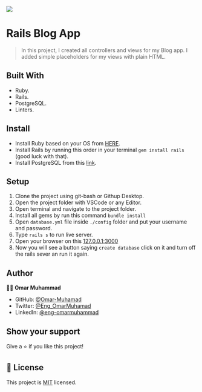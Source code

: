 ![](https://img.shields.io/badge/Microverse-blueviolet)
# Rails Blog App

> In this project, I created all controllers and views for my Blog app. I added simple placeholders for my views with plain HTML.

## Built With

- Ruby.
- Rails.
- PostgreSQL.
- Linters.

## Install

- Install Ruby based on your OS from [HERE](https://www.ruby-lang.org/en/downloads/).
- Install Rails by running this order in your terminal `gem install rails` (good luck with that).
- Install PostgreSQL from this [link](https://www.postgresql.org/download/).

## Setup

1. Clone the project using git-bash or Githup Desktop.
2. Open the project folder with VSCode or any Editor.
3. Open terminal and navigate to the project folder.
4. Install all gems by run this command `bundle install`
5. Open `database.yml` file inside `./config` folder and put your username and password.
6. Type `rails s` to run live server.
7. Open your browser on this [127.0.0.1:3000](127.0.0.1:3000)
8. Now you will see a button saying `create database` click on it and turn off the rails sever an run it again.

## Author

👨‍💻 **Omar Muhammad**

- GitHub: [@Omar-Muhamad](https://github.com/Omar-Muhamad)
- Twitter: [@Eng_OmarMuhamad](https://twitter.com/Eng_OmarMuhamad)
- LinkedIn: [@eng-omarmuhammad](https://www.linkedin.com/in/eng-omarmuhammad/)

## Show your support

Give a ⭐️ if you like this project!
## 📝 License

This project is [MIT](./MIT.md) licensed.
